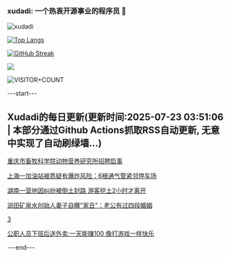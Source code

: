 ### xudadi: 一个热衷开源事业的程序员 👋

![xudadi](https://github-readme-stats-git-masterorgs-github-readme-stats-team.vercel.app/api?username=xudadi)

[![Top Langs](https://github-readme-stats.vercel.app/api/top-langs/?username=xudadi)](https://github.com/anuraghazra/github-readme-stats)

[![GitHub Streak](https://streak-stats.demolab.com?user=xudadi&locale=zh_Hans)](https://git.io/streak-stats)

![](https://raw.githubusercontent.com/xudadi/xudadi/main/assets/github-contribution-grid-snake.svg)

![VISITOR+COUNT](https://komarev.com/ghpvc/?username=xudadi&label=VISITOR+COUNT)


---start---

## Xudadi的每日更新(更新时间:2025-07-23 03:51:06 | 本部分通过Github Actions抓取RSS自动更新, 无意中实现了自动刷绿墙...)

[重庆市畜牧科学院动物营养研究所招聘启事](https://www.gongkaoleida.com/article/2525306)

[上海一加油站被质疑有爆炸风险：6根通气管紧邻停车场](https://m.163.com/news/article/K53N9FOS055040N3.html)

[湖南一营地因纠纷被倒土封路 游客挖土2小时才离开](https://m.163.com/news/article/K53SD7PG0534P59R.html)

[润田矿泉水创始人妻子自曝"家丑"：老公有过四段婚姻](https://m.163.com/news/article/K53RH7LI051492T3.html)

[3](https://m.163.com/touch/news/sub/domestic)

[公职人员下班后送外卖:一天能赚100 像打游戏一样快乐](https://m.163.com/news/article/K536256S0514D3UH.html)

---end---

